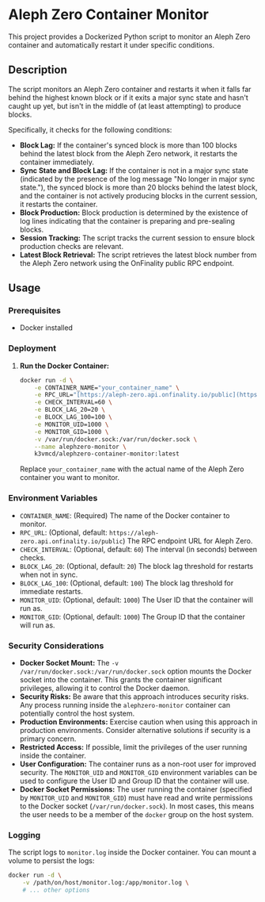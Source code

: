 # Aleph Zero Container Monitor

This project provides a Dockerized Python script to monitor an Aleph Zero container and automatically restart it under specific conditions.

## Description

The script monitors an Aleph Zero container and restarts it when it falls far behind the highest known block or if it exits a major sync state and hasn't caught up yet, but isn't in the middle of (at least attempting) to produce blocks.

Specifically, it checks for the following conditions:

* **Block Lag:** If the container's synced block is more than 100 blocks behind the latest block from the Aleph Zero network, it restarts the container immediately.
* **Sync State and Block Lag:** If the container is not in a major sync state (indicated by the presence of the log message "No longer in major sync state."), the synced block is more than 20 blocks behind the latest block, and the container is not actively producing blocks in the current session, it restarts the container.
* **Block Production:** Block production is determined by the existence of log lines indicating that the container is preparing and pre-sealing blocks.
* **Session Tracking:** The script tracks the current session to ensure block production checks are relevant.
* **Latest Block Retrieval:** The script retrieves the latest block number from the Aleph Zero network using the OnFinality public RPC endpoint.

## Usage

### Prerequisites

* Docker installed

### Deployment

1.  **Run the Docker Container:**

    ```bash
    docker run -d \
        -e CONTAINER_NAME="your_container_name" \
        -e RPC_URL="[https://aleph-zero.api.onfinality.io/public](https://aleph-zero.api.onfinality.io/public)" \
        -e CHECK_INTERVAL=60 \
        -e BLOCK_LAG_20=20 \
        -e BLOCK_LAG_100=100 \
        -e MONITOR_UID=1000 \
        -e MONITOR_GID=1000 \
        -v /var/run/docker.sock:/var/run/docker.sock \
        --name alephzero-monitor \
        k3vmcd/alephzero-container-monitor:latest
    ```

    Replace `your_container_name` with the actual name of the Aleph Zero container you want to monitor.

### Environment Variables

* `CONTAINER_NAME`: (Required) The name of the Docker container to monitor.
* `RPC_URL`: (Optional, default: `https://aleph-zero.api.onfinality.io/public`) The RPC endpoint URL for Aleph Zero.
* `CHECK_INTERVAL`: (Optional, default: `60`) The interval (in seconds) between checks.
* `BLOCK_LAG_20`: (Optional, default: `20`) The block lag threshold for restarts when not in sync.
* `BLOCK_LAG_100`: (Optional, default: `100`) The block lag threshold for immediate restarts.
* `MONITOR_UID`: (Optional, default: `1000`) The User ID that the container will run as.
* `MONITOR_GID`: (Optional, default: `1000`) The Group ID that the container will run as.

### Security Considerations

* **Docker Socket Mount:** The `-v /var/run/docker.sock:/var/run/docker.sock` option mounts the Docker socket into the container. This grants the container significant privileges, allowing it to control the Docker daemon.
* **Security Risks:** Be aware that this approach introduces security risks. Any process running inside the `alephzero-monitor` container can potentially control the host system.
* **Production Environments:** Exercise caution when using this approach in production environments. Consider alternative solutions if security is a primary concern.
* **Restricted Access:** If possible, limit the privileges of the user running inside the container.
* **User Configuration:** The container runs as a non-root user for improved security. The `MONITOR_UID` and `MONITOR_GID` environment variables can be used to configure the User ID and Group ID that the container will use.
* **Docker Socket Permissions:** The user running the container (specified by `MONITOR_UID` and `MONITOR_GID`) must have read and write permissions to the Docker socket (`/var/run/docker.sock`). In most cases, this means the user needs to be a member of the `docker` group on the host system.

### Logging

The script logs to `monitor.log` inside the Docker container. You can mount a volume to persist the logs:

```bash
docker run -d \
    -v /path/on/host/monitor.log:/app/monitor.log \
    # ... other options